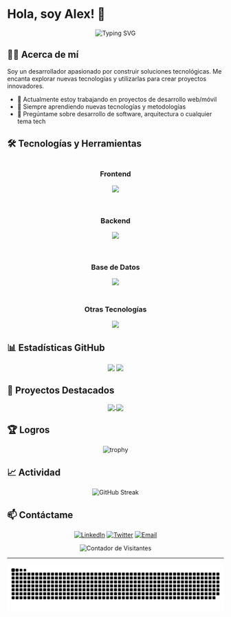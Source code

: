 # Hola, soy Alex! 👋

<div align="center">
  <img src="https://readme-typing-svg.herokuapp.com?font=Fira+Code&size=32&duration=2800&pause=2000&color=7E3ACE&center=true&vCenter=true&width=600&lines=Desarrollador+de+Software;Apasionado+por+la+tecnología;¡Siempre+aprendiendo!" alt="Typing SVG" />
</div>

## 👨‍💻 Acerca de mí

Soy un desarrollador apasionado por construir soluciones tecnológicas. Me encanta explorar nuevas tecnologías y utilizarlas para crear proyectos innovadores.

- 🔭 Actualmente estoy trabajando en proyectos de desarrollo web/móvil
- 🌱 Siempre aprendiendo nuevas tecnologías y metodologías
- 💬 Pregúntame sobre desarrollo de software, arquitectura o cualquier tema tech

## 🛠️ Tecnologías y Herramientas

<div align="center" style="display: flex; flex-wrap: wrap; justify-content: center; gap: 10px;">
  <!-- Frontend -->
  <div style="width: 30%; min-width: 250px; margin-bottom: 20px;">
    <h3>Frontend</h3>
    <a href="https://skillicons.dev">
      <img src="https://skillicons.dev/icons?i=html,css,js,ts,react,vue,angular,bootstrap,tailwind" />
    </a>
  </div>
  
  <!-- Backend -->
  <div style="width: 30%; min-width: 250px; margin-bottom: 20px;">
    <h3>Backend</h3>
    <a href="https://skillicons.dev">
      <img src="https://skillicons.dev/icons?i=nodejs,express,php,python,java,dotnet,go" />
    </a>
  </div>
  
  <!-- Base de Datos -->
  <div style="width: 30%; min-width: 250px; margin-bottom: 20px;">
    <h3>Base de Datos</h3>
    <a href="https://skillicons.dev">
      <img src="https://skillicons.dev/icons?i=mysql,postgres,mongodb,redis,firebase" />
    </a>
  </div>
</div>

<div align="center">
  <!-- Otras Tecnologías -->
  <div style="width: 90%; margin-top: 10px;">
    <h3>Otras Tecnologías</h3>
    <a href="https://skillicons.dev">
      <img src="https://skillicons.dev/icons?i=git,github,docker,kubernetes,aws,azure,gcp,figma,vscode,linux" />
    </a>
  </div>
</div>

## 📊 Estadísticas GitHub

<div align="center">
  <img height="180em" src="https://github-readme-stats.vercel.app/api?username=AlexiP18&show_icons=true&theme=tokyonight&include_all_commits=true&count_private=true"/>
  <img height="180em" src="https://github-readme-stats.vercel.app/api/top-langs/?username=AlexiP18&layout=compact&langs_count=7&theme=tokyonight"/>
</div>

## 🚀 Proyectos Destacados

<div align="center">
  <a href="https://github.com/AlexiP18/proyecto-destacado-1">
    <img align="center" src="https://github-readme-stats.vercel.app/api/pin/?username=AlexiP18&repo=proyecto-destacado-1&theme=tokyonight" />
  </a>
  <a href="https://github.com/AlexiP18/proyecto-destacado-2">
    <img align="center" src="https://github-readme-stats.vercel.app/api/pin/?username=AlexiP18&repo=proyecto-destacado-2&theme=tokyonight" />
  </a>
</div>

## 🏆 Logros

<div align="center">
  <img src="https://github-profile-trophy.vercel.app/?username=AlexiP18&theme=tokyonight&row=1&column=6&margin-w=15" alt="trophy" />
</div>

## 📈 Actividad

<div align="center">
  <img src="https://github-readme-streak-stats.herokuapp.com/?user=AlexiP18&theme=tokyonight" alt="GitHub Streak" />
</div>

## 📫 Contáctame

<div align="center">

  [![LinkedIn](https://img.shields.io/badge/LinkedIn-0077B5?style=for-the-badge&logo=linkedin&logoColor=white)](https://linkedin.com/in/tu-usuario)
  [![Twitter](https://img.shields.io/badge/Twitter-1DA1F2?style=for-the-badge&logo=twitter&logoColor=white)](https://twitter.com/tu-usuario)
  [![Email](https://img.shields.io/badge/Email-D14836?style=for-the-badge&logo=gmail&logoColor=white)](mailto:tu-email@example.com)

</div>

<!-- Contador de visitantes -->
<div align="center">
  <img src="https://profile-counter.glitch.me/{AlexiP18}/count.svg" alt="Contador de Visitantes" />
</div>

---

<div align="center">
  <img src="https://raw.githubusercontent.com/platane/snk/output/github-contribution-grid-snake-dark.svg" alt="Snake animation" />
</div>
